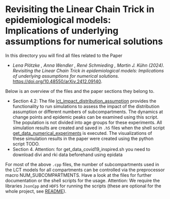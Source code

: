 # Revisiting the Linear Chain Trick in epidemiological models: Implications of underlying assumptions for numerical solutions #

In this directory you will find all files related to the Paper 

- _Lena Plötzke , Anna Wendler , René Schmieding , Martin J. Kühn (2024). Revisiting the Linear Chain Trick in epidemiological models: Implications of underlying assumptions for numerical solutions._ 
https://doi.org/10.48550/arXiv.2412.09140.

Below is an overview of the files and the paper sections they belong to.
- Section 4.2: The file [lct_impact_distribution_assumption](lct_impact_distribution_assumption.cpp) provides the functionality to run simulations to assess the impact of the distribution assumption or different numbers of subcompartments. The dynamics at change points and epidemic peaks can be examined using this script. The population is not divided into age groups for these experiments. All simulation results are created and saved in `.h5` files when the shell script [get_data_numerical_experiments](get_data_numerical_experiments.sh) is executed. The visualizations of these simulation results in the paper were created using the python script TODO.
- Section 4. Attention: for get_data_covid19_inspired.sh you need to download divi and rki data beforehand using epidata


For most of the above `.cpp` files, the number of subcompartments used in the LCT models for all compartments can be controlled via the preprocessor macro NUM_SUBCOMPARTMENTS. Have a look at the files for further documentation or the shell scripts for the usage. 
Attention: We require the libraries `JsonCpp` and `HDF5` for running the scripts (these are optional for the whole project, see [README](../../README.md)).
